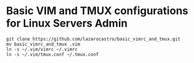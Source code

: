 # Basic VIM and TMUX configurations for Linux Servers Admin

```console
git clone https://github.com/lazarocastro/basic_vimrc_and_tmux.git
mv basic_vimrc_and_tmux .vim
ln -s ~/.vim/vimrc ~/.vimrc
ln -s ~/.vim/tmux.conf ~/.tmux.conf
```
